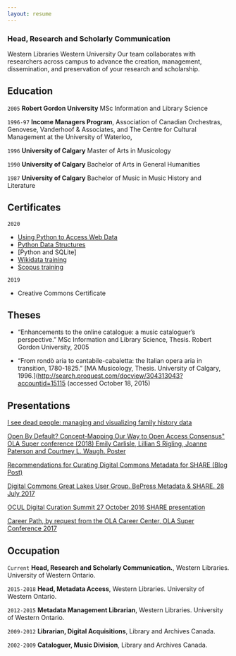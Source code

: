 ```yaml
---
layout: resume
---
```

### Head, Research and Scholarly Communication
Western Libraries Western University
Our team collaborates with researchers across campus to advance the creation, management, dissemination, and preservation of your research and scholarship.

## Education

`2005`
__Robert Gordon University__
MSc Information and Library Science

`1996-97`
__Income Managers Program__, Association of Canadian Orchestras,
Genovese, Vanderhoof & Associates, and The Centre for Cultural Management at the University of Waterloo,

`1996`
__University of Calgary__
Master of Arts in Musicology

`1990`
__University of Calgary__
Bachelor of Arts in General Humanities

`1987`
__University of Calgary__
Bachelor of Music in Music History and Literature

## Certificates

`2020`
- [Using Python to Access Web Data](https://coursera.org/share/3bb79b0f81ab2ecaffcbd2e64aa60f37)
- [Python Data Structures](https://coursera.org/share/d86d0b525359a0a50dca7f0e5e04a73f)
- [Python and SQLite]
- [Wikidata training](https://api.accredible.com/v1/frontend/credential_website_embed_image/certificate/20339048)
- [Scopus training](https://api.accredible.com/v1/frontend/credential_website_embed_image/certificate/16307019)

`2019`
- Creative Commons Certificate

## Theses
- “Enhancements to the online catalogue: a music cataloguer’s perspective.”  MSc Information and Library Science, Thesis. Robert Gordon University, 2005

- “From rondò aria to cantabile-cabaletta: the Italian opera aria in transition, 1780-1825.” [MA Musicology, Thesis. University of Calgary, 1996.](http://search.proquest.com/docview/304313043?accountid=15115 (accessed October 18, 2015)

## Presentations

[I see dead people: managing and visualizing family history data](https://www.olasuperconference.ca/SC-2018/event/i-see-dead-people-using-digital-tools-to-manage-and-visualize-your-family-history/)

[Open By Default? Concept-Mapping Our Way to Open Access Consensus" OLA Super conference (2018) Emily Carlisle, Lillian S Rigling, Joanne Paterson and Courtney L. Waugh. Poster](http://works.bepress.com/joanne_paterson/46/)

[Recommendations for Curating Digital Commons Metadata for SHARE (Blog Post)](http://www.share-research.org/2017/08/recommendations-for-curating-digital-commons-metadata-for-share/)

[Digital Commons Great Lakes User Group. BePress Metadata & SHARE.  28 July 2017](https://bibliojo.wordpress.com/2017/08/01/curating-bepress-metadata-for-harvesting-by-share/)

[OCUL Digital Curation Summit 27 October 2016  SHARE presentation](https://docs.google.com/presentation/d/1dEYN255Ce4klYJhrFwOZnqHkNVeYilh1YllguraSbwk/edit?usp=sharing)

[Career Path, by request from the OLA Career Center, OLA Super Conference 2017](https://drive.google.com/open?id=0BwF7s1S0aBpLVnVYZFZiVU1SZEE)


## Occupation

`Current`
__Head, Research and Scholarly Communication.__, Western Libraries. University of Western Ontario.

`2015-2018`
__Head, Metadata Access__, Western Libraries. University of Western Ontario.

`2012-2015`
__Metadata Management Librarian__, Western Libraries. University of Western Ontario.

`2009-2012`
__Librarian, Digital Acquisitions__, Library and Archives Canada.

`2002-2009`
__Cataloguer, Music Division__, Library and Archives Canada.

<!-- ### Footer

Last updated: May 2013 -->
